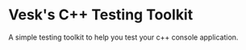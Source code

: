 # Vesk's C++ Testing Toolkit
A simple testing toolkit to help you test your c++ console application.
